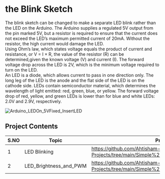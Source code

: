# the Blink Sketch
The blink sketch can be changed to make a separate LED blink rather than the LED on the Arduino. The 
Arduino supplies a regulated 5V output from the pin marked 5V, but a resistor is required to ensure that the current does not exceed the LED’s maximum permitted current of 20mA. Without the resistor, the high current would damage the LED.
<br>
Using Ohm’s law, which states voltage equals the product of current and resistance, or V = I × R, the value of the resistor (R) can be determined,given the known voltage (V) and current (I). The forward voltage drop across the LED is 2V, which is the minimum voltage required to turn on the LED.
<br>
An LED is a diode, which allows current to pass in one direction only. The long leg of the LED is the anode and the flat side of the LED is on the cathode side. LEDs contain semiconductor material, which determines the wavelength of light emitted: red, green, blue, or yellow. The forward voltage drop of red, yellow, and green LEDs is lower than for blue and white LEDs: 2.0V and 2.9V, respectively.
<br>

![Arduino_LEDOn_5VFixed_InsertLED](https://github.com/Ahtisham-Hussain/Chap01/assets/154002517/08841edb-5e68-4eea-92e3-29992fdc1f6e)

## Project Contents

| S.NO | Topic | Project Description |
|-|-|-|
| 1 |     LED Blinking       | https://github.com/Ahtisham-Hussain/Arduino-Projects/tree/main/Simple%20LED%20Blinking/LED%20Blinking |
| 2 | LED_Brightness_and_PWM | https://github.com/Ahtisham-Hussain/Arduino-Projects/tree/main/Simple%20LED%20Blinking/LED_Brightness_and_PWM |